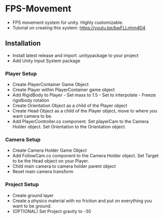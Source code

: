 # FPS-Movement
- FPS movement system for unity. Highly customizable.
- Tutorial on creating this system: https://youtu.be/bwFLLnhm4D4

## Installation
- Install latest release and import .unitypackage to your project
- Add Unity Input System package

### Player Setup
- Create PlayerContainer Game Object
- Create Player within PlayerContainer game object
- Add RigidBody to Player - Set mass to 1.5 - Set to interpolate - Freeze rigidbody rotation
- Create Orientation Object as a child of the Player object
- Create Head Object as a child of the Player object, move to where you want camera to be.
- Add PlayerController.cs component. Set playerCam to the Camera Holder object. Set Orientation to the Orientation object.

### Camera Setup
- Create Camera Holder Game Object
- Add FollowCam.cs component to the Camera Holder object. Set Target to be the Head object on your Player.
- Child main camera to camera holder parent object
- Reset main camera transform

### Project Setup
- Create ground layer
- Create a physics material with no friction and put on everything you want to be ground.
- (OPTIONAL) Set Project gravity to -30

